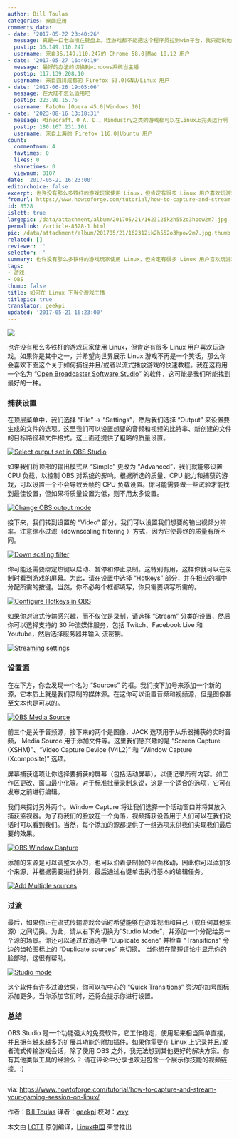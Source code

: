 ```yaml
---
author: Bill Toulas
categories: 桌面应用
comments_data:
- date: '2017-05-22 23:40:26'
  message: 真是一口老血喷在键盘上。连游戏都不能把这个程序员拉到win平台，我只能说他的人生的娱乐部分已经被Linux毁了。默哀1秒。
  postip: 36.149.110.247
  username: 来自36.149.110.247的 Chrome 58.0|Mac 10.12 用户
- date: '2017-05-27 16:40:19'
  message: 最好的办法的切换到windows系统当主播
  postip: 117.139.208.10
  username: 来自四川成都的 Firefox 53.0|GNU/Linux 用户
- date: '2017-06-26 19:05:06'
  message: 在大陆不怎么适用吧
  postip: 223.80.15.76
  username: Fa1c0n [Opera 45.0|Windows 10]
- date: '2023-08-16 13:18:31'
  message: Minecraft、0 A. D.、Mindustry之类的游戏都可以在Linux上完美运行啊
  postip: 180.167.231.101
  username: 来自上海的 Firefox 116.0|Ubuntu 用户
count:
  commentnum: 4
  favtimes: 0
  likes: 0
  sharetimes: 0
  viewnum: 8107
date: '2017-05-21 16:23:00'
editorchoice: false
excerpt: 也许没有那么多铁杆的游戏玩家使用 Linux，但肯定有很多 Linux 用户喜欢玩游戏。如果你是其中之一，并希望向世界展示 Linux 游戏不再是一个笑话，那么你会喜欢下面这个关于如何捕捉并且/或者以流式播放游戏的快速教程。
fromurl: https://www.howtoforge.com/tutorial/how-to-capture-and-stream-your-gaming-session-on-linux/
id: 8528
islctt: true
largepic: /data/attachment/album/201705/21/162312ik2h552o3hpow2m7.jpg
permalink: /article-8528-1.html
pic: /data/attachment/album/201705/21/162312ik2h552o3hpow2m7.jpg.thumb.jpg
related: []
reviewer: ''
selector: ''
summary: 也许没有那么多铁杆的游戏玩家使用 Linux，但肯定有很多 Linux 用户喜欢玩游戏。如果你是其中之一，并希望向世界展示 Linux 游戏不再是一个笑话，那么你会喜欢下面这个关于如何捕捉并且/或者以流式播放游戏的快速教程。
tags:
- 游戏
- OBS
thumb: false
title: 如何在 Linux 下当个游戏主播
titlepic: true
translator: geekpi
updated: '2017-05-21 16:23:00'
---
```


![](/data/attachment/album/201705/21/162312ik2h552o3hpow2m7.jpg)


也许没有那么多铁杆的游戏玩家使用 Linux，但肯定有很多 Linux 用户喜欢玩游戏。如果你是其中之一，并希望向世界展示 Linux 游戏不再是一个笑话，那么你会喜欢下面这个关于如何捕捉并且/或者以流式播放游戏的快速教程。我在这将用一个名为 “[Open Broadcaster Software Studio](https://obsproject.com/download)” 的软件，这可能是我们所能找到最好的一种。


### 捕获设置


在顶层菜单中，我们选择 “File” → “Settings”，然后我们选择 “Output” 来设置要生成的文件的选项。这里我们可以设置想要的音频和视频的比特率、新创建的文件的目标路径和文件格式。这上面还提供了粗略的质量设置。


 [![Select output set in OBS Studio](/data/attachment/album/201705/21/162322la8g8g14mx8mx7o9.png)](https://www.howtoforge.com/images/how-to-capture-and-stream-your-gaming-session-on-linux/big/pic_1.png) 


如果我们将顶部的输出模式从 “Simple” 更改为 “Advanced”，我们就能够设置 CPU 负载，以控制 OBS 对系统的影响。根据所选的质量、CPU 能力和捕获的游戏，可以设置一个不会导致丢帧的 CPU 负载设置。你可能需要做一些试验才能找到最佳设置，但如果将质量设置为低，则不用太多设置。


 [![Change OBS output mode](/data/attachment/album/201705/21/162324fmbic0wo1o1tzbi0.png)](https://www.howtoforge.com/images/how-to-capture-and-stream-your-gaming-session-on-linux/big/pic_2.png) 


接下来，我们转到设置的 “Video” 部分，我们可以设置我们想要的输出视频分辨率。注意缩小过滤（downscaling filtering ）方式，因为它使最终的质量有所不同。


 [![Down scaling filter](/data/attachment/album/201705/21/162327drv47o8j4wwio5ow.png)](https://www.howtoforge.com/images/how-to-capture-and-stream-your-gaming-session-on-linux/big/pic_3.png) 


你可能还需要绑定热键以启动、暂停和停止录制。这特别有用，这样你就可以在录制时看到游戏的屏幕。为此，请在设置中选择 “Hotkeys” 部分，并在相应的框中分配所需的按键。当然，你不必每个框都填写，你只需要填写所需的。


 [![Configure Hotkeys in OBS](/data/attachment/album/201705/21/162330dz57hkxc5nppu9bp.png)](https://www.howtoforge.com/images/how-to-capture-and-stream-your-gaming-session-on-linux/big/pic_4.png) 


如果你对流式传输感兴趣，而不仅仅是录制，请选择 “Stream” 分类的设置，然后你可以选择支持的 30 种流媒体服务，包括 Twitch、Facebook Live 和 Youtube，然后选择服务器并输入 流密钥。


 [![Streaming settings](/data/attachment/album/201705/21/162332ii05z0802iqpnnq8.png)](https://www.howtoforge.com/images/how-to-capture-and-stream-your-gaming-session-on-linux/big/pic_5.png) 


### 设置源


在左下方，你会发现一个名为 “Sources” 的框。我们按下加号来添加一个新的源，它本质上就是我们录制的媒体源。在这你可以设置音频和视频源，但是图像甚至文本也是可以的。


 [![OBS Media Source](/data/attachment/album/201705/21/162336o3nss10a15tss1mi.png)](https://www.howtoforge.com/images/how-to-capture-and-stream-your-gaming-session-on-linux/big/pic_6.png) 


前三个是关于音频源，接下来的两个是图像，JACK 选项用于从乐器捕获的实时音频， Media Source 用于添加文件等。这里我们感兴趣的是 “Screen Capture (XSHM)”、“Video Capture Device (V4L2)” 和 “Window Capture (Xcomposite)” 选项。


屏幕捕获选项让你选择要捕获的屏幕（包括活动屏幕），以便记录所有内容。如工作区更改、窗口最小化等。对于标准批量录制来说，这是一个适合的选项，它可在发布之前进行编辑。


我们来探讨另外两个。Window Capture 将让我们选择一个活动窗口并将其放入捕获监视器。为了将我们的脸放在一个角落，视频捕获设备用于人们可以在我们说话时可以看到我们。当然，每个添加的源都提供了一组选项来供我们实现我们最后要的效果。


 [![OBS Window Capture](/data/attachment/album/201705/21/162338h5i5iqq77qiq6ia7.png)](https://www.howtoforge.com/images/how-to-capture-and-stream-your-gaming-session-on-linux/big/pic_7.png) 


添加的来源是可以调整大小的，也可以沿着录制帧的平面移动，因此你可以添加多个来源，并根据需要进行排列，最后通过右键单击执行基本的编辑任务。


 [![Add Multiple sources](/data/attachment/album/201705/21/162342at9wy9btb7ht7gux.png)](https://www.howtoforge.com/images/how-to-capture-and-stream-your-gaming-session-on-linux/big/pic_8.png) 


### 过渡


最后，如果你正在流式传输游戏会话时希望能够在游戏视图和自己（或任何其他来源）之间切换。为此，请从右下角切换为“Studio Mode”，并添加一个分配给另一个源的场景。你还可以通过取消选中 “Duplicate scene” 并检查 “Transitions” 旁边的齿轮图标上的 “Duplicate sources” 来切换。 当你想在简短评论中显示你的脸部时，这很有帮助。


 [![Studio mode](/data/attachment/album/201705/21/162343dbtl0lo6468h2t5z.png)](https://www.howtoforge.com/images/how-to-capture-and-stream-your-gaming-session-on-linux/big/pic_9.png) 


这个软件有许多过渡效果，你可以按中心的 “Quick Transitions” 旁边的加号图标添加更多。当你添加它们时，还将会提示你进行设置。


### 总结


OBS Studio 是一个功能强大的免费软件，它工作稳定，使用起来相当简单直接，并且拥有越来越多的扩展其功能的[附加插件](https://obsproject.com/forum/resources/categories/obs-studio-plugins.6/)。如果你需要在 Linux 上记录并且/或者流式传输游戏会话，除了使用 OBS 之外，我无法想到其他更好的解决方案。你有其他类似工具的经验么？ 请在评论中分享也欢迎包含一个展示你技能的视频链接。:)




---


via: <https://www.howtoforge.com/tutorial/how-to-capture-and-stream-your-gaming-session-on-linux/>


作者：[Bill Toulas](https://www.howtoforge.com/tutorial/how-to-capture-and-stream-your-gaming-session-on-linux/) 译者：[geekpi](https://github.com/geekpi) 校对：[wxy](https://github.com/wxy)


本文由 [LCTT](https://github.com/LCTT/TranslateProject) 原创编译，[Linux中国](https://linux.cn/) 荣誉推出